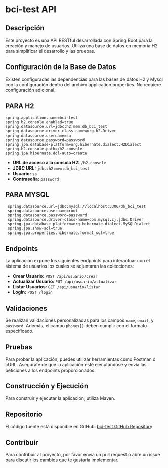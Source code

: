 
# bci-test API

## Descripción
Este proyecto es una API RESTful desarrollada con Spring Boot para la creación y manejo de usuarios. Utiliza una base de datos en memoria H2 para simplificar el desarrollo y las pruebas.

## Configuración de la Base de Datos
Existen configuradas las dependencias para las bases de datos H2 y Mysql con la configuración dentro del archivo application.properties. No requiere configuración adicional.

## PARA H2 
```properties
spring.application.name=bci-test
spring.h2.console.enabled=true
spring.datasource.url=jdbc:h2:mem:db_bci_test
spring.datasource.driver-class-name=org.h2.Driver
spring.datasource.username=sa
spring.datasource.password=password
spring.jpa.database-platform=org.hibernate.dialect.H2Dialect
spring.h2.console.path=/h2-console
spring.jpa.hibernate.ddl-auto=create
```
- **URL de acceso a la consola H2:** `/h2-console`
- **JDBC URL:** `jdbc:h2:mem:db_bci_test`
- **Usuario:** `sa`
- **Contraseña:** `password`


## PARA MYSQL
```properties
 spring.datasource.url=jdbc:mysql://localhost:3306/db_bci_test
 spring.datasource.username=root
 spring.datasource.password=password
 spring.datasource.driver-class-name=com.mysql.cj.jdbc.Driver
 spring.jpa.database-platform=org.hibernate.dialect.MySQLDialect
 spring.jpa.show-sql=true
 spring.jpa.properties.hibernate.format_sql=true
```

## Endpoints
La aplicación expone los siguientes endpoints para interactuar con el sistema de usuarios los cuales se adjuntaran las colecciones:

- **Crear Usuario:** `POST /api/usuario/crear`
- **Actualizar Usuario:** `PUT /api/usuario/actualizar`
- **Listar Usuarios:** `GET /api/usuario/listar`
- **Login:** `POST /login`

## Validaciones
Se realizan validaciones personalizadas para los campos `name`, `email`, y `password`. Además, el campo `phones[]` deben cumplir con el formato especificado.

## Pruebas
Para probar la aplicación, puedes utilizar herramientas como Postman o cURL. Asegúrate de que la aplicación esté ejecutándose y envía las peticiones a los endpoints proporcionados.

## Construcción y Ejecución
Para construir y ejecutar la aplicación, utiliza Maven.

## Repositorio
El código fuente está disponible en GitHub: [bci-test GitHub Repository](https://github.com/jadcve/bci_test/)


## Contribuir
Para contribuir al proyecto, por favor envía un pull request o abre un issue para discutir los cambios que te gustaría implementar.
